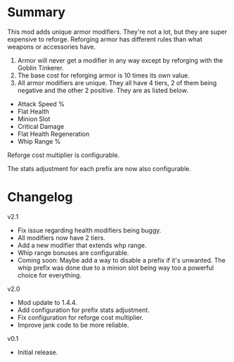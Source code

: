 ﻿# Summary

This mod adds unique armor modifiers. They're not a lot, but they are super expensive to reforge. Reforging armor has different rules than what weapons or accessories have.

1. Armor will never get a modifier in any way except by reforging with the Goblin Tinkerer.
2. The base cost for reforging armor is 10 times its own value.
3. All armor modifiers are unique. They all have 4 tiers, 2 of them being negative and the other 2 positive. They are as listed below.

- Attack Speed %
- Flat Health
- Minion Slot
- Critical Damage
- Flat Health Regeneration
- Whip Range %

Reforge cost multiplier is configurable.

The stats adjustment for each prefix are now also configurable.

# Changelog

v2.1
- Fix issue regarding health modifiers being buggy.
- All modifiers now have 2 tiers.
- Add a new modifier that extends whp range.
- Whip range bonuses are configurable.
- Coming soon: Maybe add a way to disable a prefix if it's unwanted. The whip prefix was done due to a minion slot being way too a powerful choice for everything.

v2.0
- Mod update to 1.4.4.
- Add configuration for prefix stats adjustment.
- Fix configuration for reforge cost multiplier.
- Improve jank code to be more reliable.

v0.1
- Initial release.